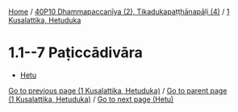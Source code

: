 
[Home](/) / [40P10 Dhammapaccanīya (2), Tikadukapaṭṭhānapāḷi (4)](...md) / [1 Kusalattika, Hetuduka](../40P10/1.md)

# 1.1--7 Paṭiccādivāra

* [Hetu](1.1--7/Hetu.md)

[Go to previous page (1 Kusalattika, Hetuduka)](../40P10/1.md) / [Go to parent page (1 Kusalattika, Hetuduka)](../40P10/1.md) / [Go to next page (Hetu)](1.1--7/Hetu.md)


